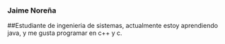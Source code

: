 ### Jaime Noreña 

##Estudiante de ingenieria de sistemas, actualmente estoy aprendiendo java, y me gusta programar en c++ y c.

<!--
**thetygerpotatto/thetygerpotatto** is a ✨ _special_ ✨ repository because its `README.md` (this file) appears on your GitHub profile.

Here are some ideas to get you started:

- 🔭 I’m currently working on ...
- 🌱 I’m currently learning ...
- 👯 I’m looking to collaborate on ...
- 🤔 I’m looking for help with ...
- 💬 Ask me about ...
- 📫 How to reach me: ...
-->
